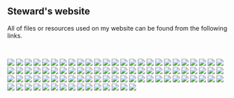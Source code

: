 ## Steward's website
All of files or resources used on my website can be found from the following links.  

&nbsp;

[![](img/photos/pandora.jpg)](https://github.com/steward-fu/website/releases/tag/pandora)
[![](img/photos/a320.jpg)](https://github.com/steward-fu/website/releases/tag/a320)
[![](img/photos/wiz.jpg)](https://github.com/steward-fu/website/releases/tag/wiz)
[![](img/photos/trimui.jpg)](https://github.com/steward-fu/website/releases/tag/trimui)
[![](img/photos/trimui-smart.jpg)](https://github.com/steward-fu/website/releases/tag/trimui-smart)
[![](img/photos/miyoo-a30.jpg)](https://github.com/steward-fu/website/releases/tag/miyoo-a30)
[![](img/photos/miyoo-mini.jpg)](https://github.com/steward-fu/website/releases/tag/miyoo-mini)
[![](img/photos/miyoo-mini-plus.jpg)](https://github.com/steward-fu/website/releases/tag/miyoo-mini-plus)
[![](img/photos/miyoo.jpg)](https://github.com/steward-fu/website/releases/tag/miyoo)
[![](img/photos/gb.jpg)](https://github.com/steward-fu/website/releases/tag/gb)
[![](img/photos/gba.jpg)](https://github.com/steward-fu/website/releases/tag/gba)
[![](img/photos/gkd-pixel.jpg)](https://github.com/steward-fu/website/releases/tag/gkd-pixel)
[![](img/photos/psv2000.jpg)](https://github.com/steward-fu/website/releases/tag/psv2000)
[![](img/photos/pspgo.jpg)](https://github.com/steward-fu/website/releases/tag/pspgo)
[![](img/photos/nds.jpg)](https://github.com/steward-fu/website/releases/tag/nds)
[![](img/photos/gcw0.jpg)](https://github.com/steward-fu/website/releases/tag/gcw0)
[![](img/photos/ggm.jpg)](https://github.com/steward-fu/website/releases/tag/ggm)
[![](img/photos/ga330.jpg)](https://github.com/steward-fu/website/releases/tag/ga330)
[![](img/photos/fc3000.jpg)](https://github.com/steward-fu/website/releases/tag/fc3000)
[![](img/photos/pocketgo.jpg)](https://github.com/steward-fu/website/releases/tag/pocketgo)
[![](img/photos/rs90.jpg)](https://github.com/steward-fu/website/releases/tag/rs90)
[![](img/photos/rs97.jpg)](https://github.com/steward-fu/website/releases/tag/rs97)
[![](img/photos/rg280m.jpg)](https://github.com/steward-fu/website/releases/tag/rg280m)
[![](img/photos/rg28xx.jpg)](https://github.com/steward-fu/website/releases/tag/rg28xx)
[![](img/photos/rg300.jpg)](https://github.com/steward-fu/website/releases/tag/rg99)
[![](img/photos/rg350.jpg)](https://github.com/steward-fu/website/releases/tag/rg350)
[![](img/photos/rzx50.jpg)](https://github.com/steward-fu/website/releases/tag/rzx50)
[![](img/photos/funkeys.jpg)](https://github.com/steward-fu/website/releases/tag/funkey-s)
[![](img/photos/gaviar.jpg)](https://github.com/steward-fu/website/releases/tag/gaviar)
[![](img/photos/pyra.jpg)](https://github.com/steward-fu/website/releases/tag/pyra)
[![](img/photos/x760p.jpg)](https://github.com/steward-fu/website/releases/tag/x760p)
[![](img/photos/x350.jpg)](https://github.com/steward-fu/website/releases/tag/x350)
[![](img/photos/cm3.jpg)](https://github.com/steward-fu/website/releases/tag/retro-cm3)
[![](img/photos/q90.jpg)](https://github.com/steward-fu/website/releases/tag/q90)
[![](img/photos/q30.jpg)](https://github.com/steward-fu/website/releases/tag/q30)
[![](img/photos/q8.jpg)](https://github.com/steward-fu/website/releases/tag/q8)
[![](img/photos/x3.jpg)](https://github.com/steward-fu/website/releases/tag/x3)
[![](img/photos/x6-1.jpg)](https://github.com/steward-fu/website/releases/tag/x6)
[![](img/photos/zpg-pro.jpg)](https://github.com/steward-fu/website/releases/tag/zpg-pro)
[![](img/photos/q2.jpg)](https://github.com/steward-fu/website/releases/tag/q2)
[![](img/photos/gw.jpg)](https://github.com/steward-fu/website/releases/tag/gw)
[![](img/photos/pmpv.jpg)](https://github.com/steward-fu/website/releases/tag/pmp-v)
[![](img/photos/n900.jpg)](https://github.com/steward-fu/website/releases/tag/n900)
[![](img/photos/pro1.jpg)](https://github.com/steward-fu/website/releases/tag/pro1)
[![](img/photos/pro1x.jpg)](https://github.com/steward-fu/website/releases/tag/pro1-x)
[![](img/photos/xt897.jpg)](https://github.com/steward-fu/website/releases/tag/xt897)
[![](img/photos/pixel3axl.jpg)](https://github.com/steward-fu/website/releases/tag/pixel-3a-xl)
[![](img/photos/pinephone.jpg)](https://github.com/steward-fu/website/releases/tag/pinephone)
[![](img/photos/titan.jpg)](https://github.com/steward-fu/website/releases/tag/titan)
[![](img/photos/c700.jpg)](https://github.com/steward-fu/website/releases/tag/zaurus)
[![](img/photos/pw-sh3.jpg)](https://github.com/steward-fu/website/releases/tag/brain)
[![](img/photos/pocketchip.jpg)](https://github.com/steward-fu/website/releases/tag/pocketchip)
[![](img/photos/zipit1.jpg)](https://github.com/steward-fu/website/releases/tag/zipit-z1)
[![](img/photos/pc-z1.jpg)](https://github.com/steward-fu/website/releases/tag/pc-z1)
[![](img/photos/pc-t1.jpg)](https://github.com/steward-fu/website/releases/tag/pc-t1)
[![](img/photos/gpdwin.jpg)](https://github.com/steward-fu/website/releases/tag/gpdwin)
[![](img/photos/gpdwin2.jpg)](https://github.com/steward-fu/website/releases/tag/gpdwin2)
[![](img/photos/micropc.jpg)](https://github.com/steward-fu/website/releases/tag/gpdmicro)
[![](img/photos/nanonote.jpg)](https://github.com/steward-fu/website/releases/tag/nanonote)
[![](img/photos/d88.jpg)](https://github.com/steward-fu/website/releases/tag/iriver-d88)
[![](img/photos/d8.jpg)](https://github.com/steward-fu/website/releases/tag/iriver-d8)
[![](img/photos/d88.jpg)](https://github.com/steward-fu/website/releases/tag/iriver-d88)
[![](img/photos/gemini-pda.jpg)](https://github.com/steward-fu/website/releases/tag/gemini-pda)
[![](img/photos/n810.jpg)](https://github.com/steward-fu/website/releases/tag/n810)
[![](img/photos/pb.jpg)](https://github.com/steward-fu/website/releases/tag/pocketbeagle)
[![](img/photos/lichee-nano.jpg)](https://github.com/steward-fu/website/releases/tag/lichee-nano)
[![](img/photos/tiny200.jpg)](https://github.com/steward-fu/website/releases/tag/tiny200)
[![](img/photos/newton.jpg)](https://github.com/steward-fu/website/releases/tag/newton)
[![](img/photos/nuc977.jpg)](https://github.com/steward-fu/website/releases/tag/nuc977)
[![](img/photos/nuc972.jpg)](https://github.com/steward-fu/website/releases/tag/nuc972)
[![](img/photos/t113-s3.jpg)](https://github.com/steward-fu/website/releases/tag/t113-s3)
[![](img/photos/s32g399.jpg)](https://github.com/steward-fu/website/releases/tag/s32g399)
[![](img/photos/k210.jpg)](https://github.com/steward-fu/website/releases/tag/k210)
[![](img/photos/gd32vf103.jpg)](https://github.com/steward-fu/website/releases/tag/gd32vf103)
[![](img/photos/js9331.jpg)](https://github.com/steward-fu/website/releases/tag/js9331)
[![](img/photos/featherwing.jpg)](https://github.com/steward-fu/website/releases/tag/featherwing)
[![](img/photos/m1s-dock.jpg)](https://github.com/steward-fu/website/releases/tag/m1s-dock)
[![](img/photos/smart_mt7688.jpg)](https://github.com/steward-fu/website/releases/tag/mt7688)
[![](img/photos/smart_mt7688-duo.jpg)](https://github.com/steward-fu/website/releases/tag/mt7688-duo)
[![](img/photos/virus.jpg)](https://github.com/steward-fu/website/releases/tag/virus)
[![](img/photos/wdm.jpg)](https://github.com/steward-fu/website/releases/tag/wdm)
[![](img/photos/ldd.jpg)](https://github.com/steward-fu/website/releases/tag/ldd)
[![](img/photos/vxworks.jpg)](https://github.com/steward-fu/website/releases/tag/vxworks)
[![](img/photos/masm32.jpg)](https://github.com/steward-fu/website/releases/tag/masm32)
[![](img/photos/objasm.jpg)](https://github.com/steward-fu/website/releases/tag/objasm)
[![](img/photos/nasm.jpg)](https://github.com/steward-fu/website/releases/tag/nasm)
[![](img/photos/fasm.jpg)](https://github.com/steward-fu/website/releases/tag/fasm)
[![](img/photos/hla.jpg)](https://github.com/steward-fu/website/releases/tag/hla)
[![](img/photos/neogeo.jpg)](https://github.com/steward-fu/website/releases/tag/neogeo)
[![](img/photos/pdf.jpg)](https://github.com/steward-fu/website/releases/tag/datasheet)
